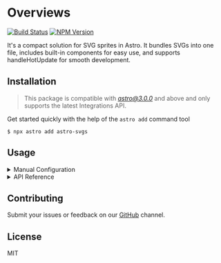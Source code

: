 # Overviews
[![Build Status](https://github.com/ACP-CODE/astro-svgs/actions/workflows/ci.yaml/badge.svg?style=flat-square)](https://github.com/ACP-CODE/astro-svgs/actions/workflows/ci.yaml)
[![NPM Version](https://img.shields.io/npm/v/astro-svgs?label=astro-svgs&labelColor=dark&color=light)
](https://www.npmjs.com/package/astro-svgs)

It's a compact solution for SVG sprites in Astro. It bundles SVGs into one file, includes built-in components for easy use, and supports handleHotUpdate for smooth development.

## Installation

> This package is compatible with *astro@3.0.0* and above and only supports the latest Integrations API.

Get started quickly with the help of the `astro add` command tool

```shell
$ npx astro add astro-svgs
```

## Usage

<details>
<summary>Manual Configuration</summary>
<br>

- **STEP1**: Alternatively, you can manually install it by running the following command in your terminal:
<br><br>

```shell
$ npm install astro-svgs
```

- **STEP2**: To use this integration, add it to your `astro.config.*` file using the integrations property:
```js
// @ts-check
import { defineConfig } from "astro/config";
import svgs from "astro-svgs";

export default defineConfig({
  integrations: [svgs()],
});
```

- **STEP3**: Then provide the svg files you need to generate `sprite.svg` to the default `src/svgs` folder

```shell
/
├── src/
│   ├── svgs/
│   │   ├── a.svg
│   │   ├── b.svg
│   │   └── c.svg
│   └── pages/
│       └── index.astro
└── package.json
```

- **STEP4**: Now you can use the icon in the sprite through the built-in component `Icon.astro`

```js
---
import Icon from 'astro-svgs/Icon.astro';
import Layout from '~/Layouts/Layout.astro';
---
<Layout>
  {/* name is the `file name` of the icon you need*/}
  <Icon name={"a"} class="<CustomClassName>" />
</Layout>
```

> If everything goes well, when you start the server with `npm run dev` , you will be able to get the virtual `sprite.svg` content through `http://localhost:4321/@svgs/sprite.svg` , which supports hot updates through `handleHotUpdate`
</details>

<details>
<summary>API Reference</summary>
<br>
All the interfaces are here.
<br><br>

```js
// @ts-check
import { defineConfig } from "astro/config";
import svgs from "astro-svgs";

export default defineConfig({
  integrations: [
    svgs({
      /**
       * The folder where the svg files that
       * need to generate `sprite.svg` are located
       */
      input: ["src/assets/sprites", "src/assets/images"]
      /**
       * default value
       */
      compress: "high" 
    })
  ],
});
```
Wait, how do you control the output? It will be automatically generated in the `AstroConfig.build.assets` directory when you build via vite, for example `_astro/sprite.43a97aac.svg`

</details>

## Contributing

Submit your issues or feedback on our [GitHub]() channel.

## License

MIT
